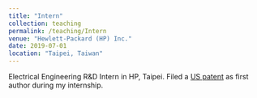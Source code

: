 ```yaml
---
title: "Intern"
collection: teaching
permalink: /teaching/Intern
venue: "Hewlett-Packard (HP) Inc."
date: 2019-07-01
location: "Taipei, Taiwan"
---
```


Electrical Engineering R&D Intern in HP, Taipei. Filed a [US patent](https://patentscope.wipo.int/search/en/detail.jsf?docId=WO2021145855&tab=PCTBIBLIO) as first author during my internship.

